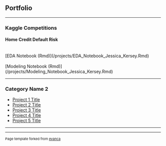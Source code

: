 ## Portfolio

---

### Kaggle Competitions 

#### Home Credit Default Risk
<br>
[EDA Notebook (Rmd)](/projects/EDA_Notebook_Jessica_Kersey.Rmd)
<br><br>
[Modeling Notebook (Rmd)](/projects/Modeling_Notebook_Jessica_Kersey.Rmd)

---

### Category Name 2

- [Project 1 Title](http://example.com/)
- [Project 2 Title](http://example.com/)
- [Project 3 Title](http://example.com/)
- [Project 4 Title](http://example.com/)
- [Project 5 Title](http://example.com/)

---




---
<p style="font-size:11px">Page template forked from <a href="https://github.com/evanca/quick-portfolio">evanca</a></p>
<!-- Remove above link if you don't want to attibute -->
